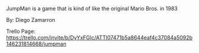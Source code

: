 JumpMan is a game that is kind of like the original Mario Bros. in 1983

By: Diego Zamarron

Trello Page: https://trello.com/invite/b/DyYxFGlc/ATTI07471b5a8644eaf4c37084a5092b146231814668/jumpman
